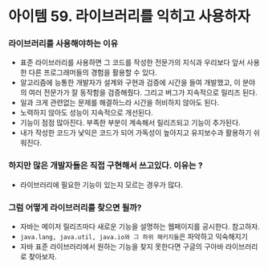 # 아이템 59. 라이브러리를 익히고 사용하자

### 라이브러리를 사용해야하는 이유

- 표준 라이브러리를 사용하면 그 코드를 작성한 전문가의 지식과 우리보다 앞서 사용한 다른 프로그래머들의 경험을 활용할 수 있다.
- 알고리즘에 능통한 개발자가 설계와 구현과 검증에 시간을 들여 개발했고, 이 분야의 여러 전문가가 잘 동작함을 검증해줬다. 그리고 버그가 지속적으로 릴리즈 된다.
- 일과 크게 관련없는 문제를 해결하느라 시간을 허비하지 않아도 된다.
- 노력하지 않아도 성능이 지속적으로 개선된다.
- 기능이 점점 많아진다. 부족한 부분이 계속해서 릴리즈되고 기능이 추가된다.
- 내가 작성한 코드가 낯익은 코드가 되어 가독성이 높아지고 유지보수과 활용하기 쉬워진다.

### 하지만 많은 개발자들은 직접 구현해서 쓰고있다. 이유는 ?

- 라이브러리에 필요한 기능이 있는지 모르는 경우가 많다.

### 그럼 어떻게 라이브러리를 찾으면 될까?

- 자바는 메이저 릴리즈마다 새로운 기능을 설명하는 웹페이지를 공시한다.  참고하자.
- `java.lang, java.util, java.io와 그 하위 패키지들`은 파악하고 익숙해지기
- 자바 표준 라이브러리에서 원하는 기능을 찾지 못한다면 구글의 구아바 라이브러리로 찾아보자.
